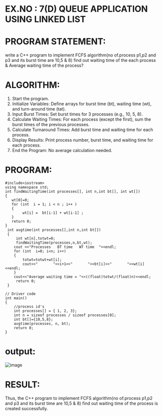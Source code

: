 
# EX.NO : 7(D)  QUEUE APPLICATION USING LINKED LIST 
 
# PROGRAM STATEMENT: 
 
write a C++ program to implement FCFS algorithm(no of.process p1,p2 and p3 and its burst time are 10,5 & 8) find out waiting time of the each process & Average waiting time of the process?

 
 
# ALGORITHM:   
 
1. Start the program. 
2. Initialize Variables: Define arrays for burst time (bt), waiting time (wt), and turn-around time (tat). 
3. Input Burst Times: Set burst times for 3 processes (e.g., 10, 5, 8). 
4. Calculate Waiting Times: For each process (except the first), sum the burst times of the previous processes. 
5. Calculate Turnaround Times: Add burst time and waiting time for each process. 
6. Display Results: Print process number, burst time, and waiting time for each process. 
7. End the Program: No average calculation needed. 
 
# PROGRAM: 
```
#include<iostream>
using namespace std;
int findWaitingTime(int processes[], int n,int bt[], int wt[])
{
   wt[0]=0;
   for (int  i = 1; i < n ; i++ )
   {
        wt[i] =  bt[i-1] + wt[i-1] ;
   }
   return 0;
}
 int avgtime(int processes[],int n,int bt[])
 {
     int wt[n],totwt=0;
     findWaitingTime(processes,n,bt,wt);
    cout <<"Processes   BT time   WT time  "<<endl; 
    for (int  i=0; i<n; i++)
    {
        totwt=totwt+wt[i];
        cout<<"       "<<i+1<<"       "<<bt[i]<<"       "<<wt[i]<<endl;
    }
    cout<<"Average waiting time = "<<((float)totwt/(float)n)<<endl;
     return 0;
 }
 
// Driver code
int main()
{
    //process id's
    int processes[] = { 1, 2, 3};
    int n = sizeof processes / sizeof processes[0];
    int bt[]={10,5,8};
    avgtime(processes, n, bt);
    return 0;
}
```

# output:

![image](https://github.com/user-attachments/assets/0f4d19d3-8388-4d65-b162-0e71867f3f87)

# RESULT: 
 
Thus, the C++ program to implement FCFS algorithm(no of.process p1,p2 and p3 and its burst time are 10,5 & 8) find out waiting time of the process is created successfully. 

